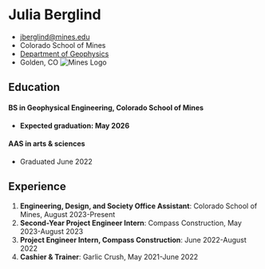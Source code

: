 # Julia Berglind
- jberglind@mines.edu
- Colorado School of Mines 
- [Department of Geophysics](https://geophysics.mines.edu/)
- Golden, CO
![Mines Logo](https://yt3.googleusercontent.com/NS1aoLLHc1X5YzgVQMEKtJ4AfXPcQoKBwvN9LCtoldIzuTxWr-XKUgfqsUgiaGJAvKEbV_lk09U=s900-c-k-c0x00ffffff-no-rj)
## Education
#### BS in Geophysical Engineering, Colorado School of Mines
- **Expected graduation: May 2026**
#### AAS in arts & sciences
- Graduated June 2022
## Experience
1. **Engineering, Design, and Society Office Assistant**: Colorado School of Mines, August 2023-Present
2. **Second-Year Project Engineer Intern**: Compass Construction, May 2023-August 2023
3. **Project Engineer Intern, Compass Construction**: June 2022-August 2022
4. **Cashier & Trainer**: Garlic Crush, May 2021-June 2022
